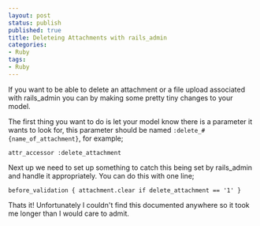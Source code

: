 ```yaml
---
layout: post
status: publish
published: true
title: Deleteing Attachments with rails_admin
categories:
- Ruby
tags:
- Ruby
---
```


If you want to be able to delete an attachment or a file upload associated with rails_admin you can by making some pretty tiny changes to your model.

The first thing you want to do is let your model know there is a parameter it wants to look for, this parameter should be named `:delete_#{name_of_attachment}`, for example;

    attr_accessor :delete_attachment

Next up we need to set up something to catch this being set by rails_admin and handle it appropriately. You can do this with one line;

    before_validation { attachment.clear if delete_attachment == '1' }

Thats it! Unfortunately I couldn't find this documented anywhere so it took me longer than I would care to admit.
